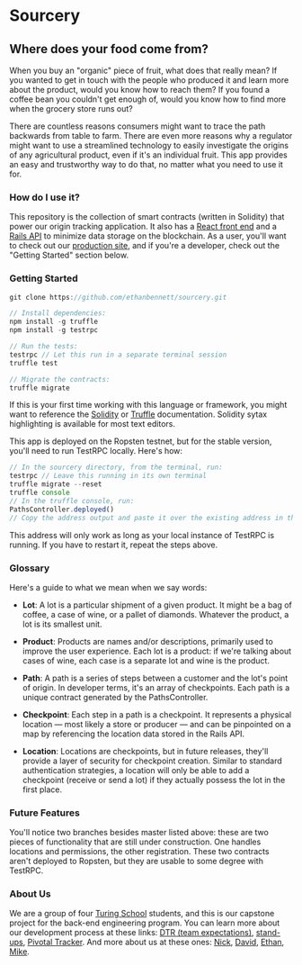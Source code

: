 # Sourcery

## Where does your food come from?

When you buy an "organic" piece of fruit, what does that really mean? If you wanted to get in touch with the people who produced it and learn more about the product, would you know how to reach them? If you found a coffee bean you couldn't get enough of, would you know how to find more when the grocery store runs out?

There are countless reasons consumers might want to trace the path backwards from table to farm. There are even more reasons why a regulator might want to use a streamlined technology to easily investigate the origins of any agricultural product, even if it's an individual fruit. This app provides an easy and trustworthy way to do that, no matter what you need to use it for.

### How do I use it?

This repository is the collection of smart contracts (written in Solidity) that power our origin tracking application. It also has a [React front end](https://github.com/tmikeschu/sourcery-client) and a [Rails API](https://github.com/DavidKnott/sourcery-api) to minimize data storage on the blockchain. As a user, you'll want to check out our [production site](https://sourcery-client.herokuapp.com), and if you're a developer, check out the "Getting Started" section below.

### Getting Started

```javascript
git clone https://github.com/ethanbennett/sourcery.git

// Install dependencies:
npm install -g truffle
npm install -g testrpc

// Run the tests:
testrpc // Let this run in a separate terminal session
truffle test

// Migrate the contracts:
truffle migrate
```
If this is your first time working with this language or framework, you might want to reference the [Solidity](https://solidity.readthedocs.io/en/develop/) or [Truffle](https://truffle.readthedocs.io/en/latest/) documentation. Solidity sytax highlighting is available for most text editors.

This app is deployed on the Ropsten testnet, but for the stable version, you'll need to run TestRPC locally. Here's how:

```javascript
// In the sourcery directory, from the terminal, run:
testrpc // Leave this running in its own terminal
truffle migrate --reset
truffle console
// In the truffle console, run:
PathsController.deployed()
// Copy the address output and paste it over the existing address in the React project (in EthereumData.js)
```

This address will only work as long as your local instance of TestRPC is running. If you have to restart it, repeat the steps above.

### Glossary

Here's a guide to what we mean when we say words:

* **Lot**: A lot is a particular shipment of a given product. It might be a bag of coffee, a case of wine, or a pallet of diamonds. Whatever the product, a lot is its smallest unit.

* **Product**: Products are names and/or descriptions, primarily used to improve the user experience. Each lot is a product: if we're talking about cases of wine, each case is a separate lot and wine is the product.

* **Path**: A path is a series of steps between a customer and the lot's point of origin. In developer terms, it's an array of checkpoints. Each path is a unique contract generated by the PathsController.

* **Checkpoint**: Each step in a path is a checkpoint. It represents a physical location — most likely a store or producer — and can be pinpointed on a map by referencing the location data stored in the Rails API.

* **Location**: Locations are checkpoints, but in future releases, they'll provide a layer of security for checkpoint creation. Similar to standard authentication strategies, a location will only be able to add a checkpoint (receive or send a lot) if they actually possess the lot in the first place.

### Future Features

You'll notice two branches besides master listed above: these are two pieces of functionality that are still under construction. One handles locations and permissions, the other registration. These two contracts aren't deployed to Ropsten, but they are usable to some degree with TestRPC.

### About Us

We are a group of four [Turing School](https://www.turing.io/) students, and this is our capstone
project for the back-end engineering program. You can learn more about our
development process at these links: [DTR (team expectations)](https://gist.github.com/tmikeschu/1a37eef7724f06421d8bca19fd8be8ad), [stand-ups](https://gist.github.com/tmikeschu/14555f11f0d24d7c09749519c7b04337), [Pivotal Tracker](https://www.pivotaltracker.com/n/projects/1996565).
And more about us at these ones: [Nick](https://github.com/ski-climb), [David](https://github.com/DavidKnott), [Ethan](https://github.com/ethanbennett), [Mike](https://github.com/tmikeschu).
